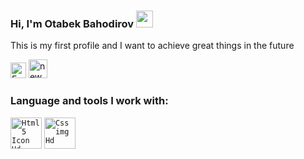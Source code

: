 ### Hi, I'm Otabek Bahodirov <img src="https://media.giphy.com/media/hvRJCLFzcasrR4ia7z/giphy.gif" width="27px">

This is my first profile and I want to achieve great things in the future

<a href="https://www.facebook.com/otabek.bahodirov.94/">
  <img src="https://www.freeiconspng.com/uploads/facebook-logo-3.png" width="25px"            alt="Facebook Logo HD PNG Pic" /></a>
</a>
<a href="https://www.instagram.com/fanytrich/">
  <img src="https://www.freeiconspng.com/uploads/new-instagram-icon-2.jpg" width="30px" "height="100px" margin-top="15px" alt="new instagram icon" /></a>
</a>

                                                                                                                                                  
### Language and tools I work with:                                                                                                              

<code><img src="https://www.freeiconspng.com/uploads/html5-icon-1.png" width="50px" alt="Html5 Icon Hd" /></code>
<code><img src="https://hd-24.ru/wp-content/uploads/2021/06/%D0%9A%D0%B0%D0%BA-%D1%81%D1%82%D0%B0%D1%82%D1%8C-%D1%81%D1%83%D0%BF%D0%B5%D1%80%D0%B7%D0%B2%D0%B5%D0%B7%D0%B4%D0%BE%D0%B9-%D0%B2-CSS.jpg" width="50px" alt="Css img Hd" /></code>                                                                                                        
